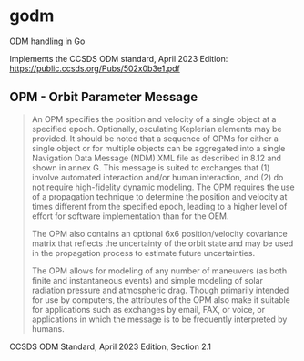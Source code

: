 # godm

ODM handling in Go

Implements the CCSDS ODM standard, April 2023 Edition: https://public.ccsds.org/Pubs/502x0b3e1.pdf

## OPM - Orbit Parameter Message

> An OPM specifies the position and velocity of a single object at a specified epoch.
> Optionally, osculating Keplerian elements may be provided. It should be noted that a
> sequence of OPMs for either a single object or for multiple objects can be aggregated into a
> single Navigation Data Message (NDM) XML file as described in 8.12 and shown in
> annex G. This message is suited to exchanges that (1) involve automated interaction and/or
> human interaction, and (2) do not require high-fidelity dynamic modeling.
> The OPM requires the use of a propagation technique to determine the position and velocity
> at times different from the specified epoch, leading to a higher level of effort for software
> implementation than for the OEM.
>
> The OPM also contains an optional 6x6 position/velocity covariance matrix that reflects the
> uncertainty of the orbit state and may be used in the propagation process to estimate future
> uncertainties.
>
> The OPM allows for modeling of any number of maneuvers (as both finite and instantaneous
> events) and simple modeling of solar radiation pressure and atmospheric drag.
> Though primarily intended for use by computers, the attributes of the OPM also make it
> suitable for applications such as exchanges by email, FAX, or voice, or applications in which
> the message is to be frequently interpreted by humans.

CCSDS ODM Standard, April 2023 Edition, Section 2.1
